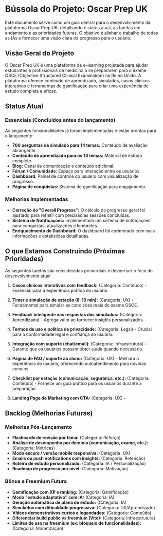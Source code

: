 # Bússola do Projeto: Oscar Prep UK

Este documento serve como um guia central para o desenvolvimento da plataforma Oscar Prep UK, detalhando o status atual, as tarefas em andamento e as prioridades futuras. O objetivo é alinhar o trabalho de todas as IAs e fornecer uma visão clara do progresso para o usuário.

## Visão Geral do Projeto

O Oscar Prep UK é uma plataforma de e-learning projetada para ajudar estudantes e profissionais de medicina a se prepararem para o exame OSCE (Objective Structured Clinical Examination) no Reino Unido. A plataforma oferece conteúdo de aprendizado, simulados, casos clínicos interativos e ferramentas de gamificação para criar uma experiência de estudo completa e eficaz.

## Status Atual

### Essenciais (Concluídos antes do lançamento)

As seguintes funcionalidades já foram implementadas e estão prontas para o lançamento:

- **700 perguntas de simulado para 14 temas:** Conteúdo de avaliação abrangente.
- **Conteúdo de aprendizado para os 14 temas:** Material de estudo completo.
- **Blog:** Canal de comunicação e conteúdo adicional.
- **Fórum / Comunidade:** Espaço para interação entre os usuários.
- **Dashboard:** Painel de controle do usuário com visualização de progresso.
- **Página de conquistas:** Sistema de gamificação para engajamento.

### Melhorias Implementadas

- **Correção do "Overall Progress":** O cálculo do progresso geral foi ajustado para refletir com precisão as sessões concluídas.
- **Sistema de Notificações:** Implementado um sistema de notificações para conquistas, atualizações e lembretes.
- **Enriquecimento do Dashboard:** O dashboard foi aprimorado com mais informações e estatísticas detalhadas.

## O que Estamos Construindo (Próximas Prioridades)

As seguintes tarefas são consideradas primordiais e devem ser o foco do desenvolvimento atual:

1.  **Casos clínicos interativos com feedback:** (Categoria: Conteúdo) - Essencial para a experiência prática do usuário.
2.  **Timer e simulação de estação (8-10 min):** (Categoria: UX) - Fundamental para simular as condições reais do exame OSCE.
3.  **Feedback inteligente nas respostas dos simulados:** (Categoria: Aprendizado) - Agrega valor ao fornecer insights personalizados.
4.  **Termos de uso e política de privacidade:** (Categoria: Legal) - Crucial para a conformidade legal e confiança do usuário.
5.  **Integração com suporte (chat/email):** (Categoria: Infraestrutura) - Garante que os usuários possam obter ajuda quando necessário.
6.  **Página de FAQ / suporte ao aluno:** (Categoria: UX) - Melhora a experiência do usuário, oferecendo autoatendimento para dúvidas comuns.
7.  **Checklist por estação (comunicação, segurança, etc.):** (Categoria: Conteúdo) - Fornece um guia prático para os usuários durante a preparação.

8. **Landing Page de Marketing com CTA:** (Categoria: UX) - 

## Backlog (Melhorias Futuras)

### Melhorias Pós-Lançamento

- **Flashcards de revisão por tema:** (Categoria: Reforço)
- **Análise de desempenho por domínio (comunicação, exame, etc.):** (Categoria: Métricas)
- **Modo escuro / versão mobile responsiva:** (Categoria: UX)
- **Emails ou push notifications com insights:** (Categoria: Retenção)
- **Roteiro de estudo personalizado:** (Categoria: IA / Personalização)
- **Roadmap de progresso por nível:** (Categoria: Motivação)

### Bônus e Freemium Futura

- **Gamificação com XP e ranking:** (Categoria: Gamificação)
- **Modo "estudo adaptativo" com IA:** (Categoria: IA)
- **Geração automática de plano de estudo:** (Categoria: IA)
- **Simulados com dificuldade progressiva:** (Categoria: UX/Aprendizado)
- **Vídeos demonstrativos curtos e legendados:** (Categoria: Conteúdo)
- **Diferenciar build public vs freemium (Vite):** (Categoria: Infraestrutura)
- **Limites de uso na freemium (ex: bloqueio de funcionalidades):** (Categoria: Monetização)


